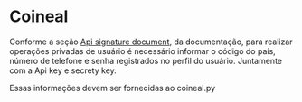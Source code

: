 # Coineal

Conforme a seção [Api signature document](https://www.coineal.com/res/download/Coineal-API.htm#b37d4b02774946929d649cd577043a6a), da documentação, para realizar operações privadas de usuário é necessário informar o código do país, número de telefone e senha registrados no perfil do usuário. Juntamente com a Api key e secrety key.

Essas informações devem ser fornecidas ao coineal.py
